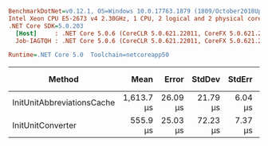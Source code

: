 ``` ini

BenchmarkDotNet=v0.12.1, OS=Windows 10.0.17763.1879 (1809/October2018Update/Redstone5)
Intel Xeon CPU E5-2673 v4 2.30GHz, 1 CPU, 2 logical and 2 physical cores
.NET Core SDK=5.0.203
  [Host]     : .NET Core 5.0.6 (CoreCLR 5.0.621.22011, CoreFX 5.0.621.22011), X64 RyuJIT
  Job-IAGTQH : .NET Core 5.0.6 (CoreCLR 5.0.621.22011, CoreFX 5.0.621.22011), X64 RyuJIT

Runtime=.NET Core 5.0  Toolchain=netcoreapp50  

```
|                     Method |       Mean |    Error |   StdDev |  StdErr |        Min |        Max |     Median |   Gen 0 |   Gen 1 | Gen 2 |  Allocated |
|--------------------------- |-----------:|---------:|---------:|--------:|-----------:|-----------:|-----------:|--------:|--------:|------:|-----------:|
| InitUnitAbbreviationsCache | 1,613.7 μs | 26.09 μs | 21.79 μs | 6.04 μs | 1,578.4 μs | 1,657.5 μs | 1,611.4 μs | 46.8750 | 23.4375 |     - | 1234.65 KB |
|          InitUnitConverter |   555.9 μs | 25.03 μs | 72.23 μs | 7.37 μs |   429.6 μs |   731.6 μs |   541.9 μs |       - |       - |     - |  718.66 KB |
